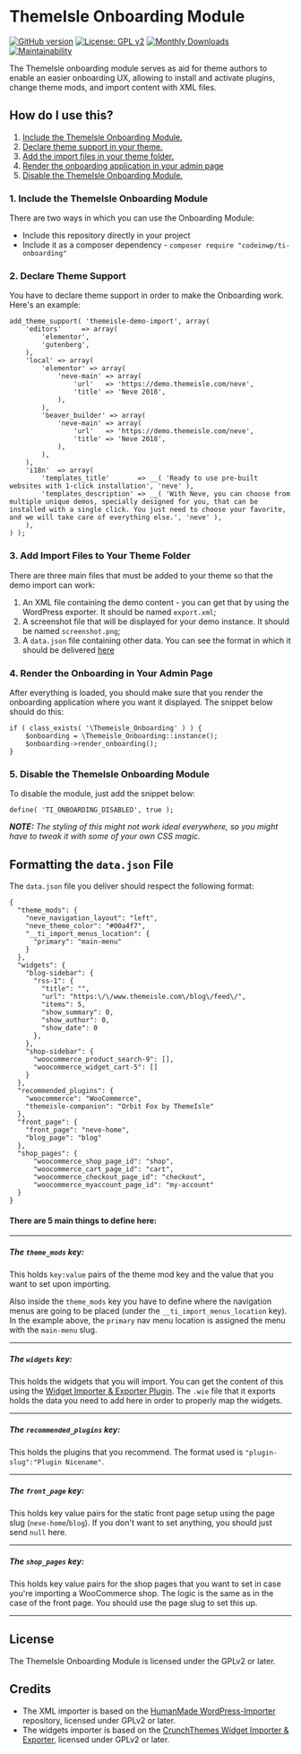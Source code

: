 # ThemeIsle Onboarding Module
[![GitHub version](https://badge.fury.io/gh/Codeinwp%2Fti-onboarding.svg)](https://github.com/codeinwp/ti-onboarding)
[![License: GPL v2](https://img.shields.io/badge/License-GPL%20v2-blue.svg)](https://www.gnu.org/licenses/gpl-2.0) 
[![Monthly Downloads](https://poser.pugx.org/codeinwp/ti-onboarding/d/monthly)](https://packagist.org/packages/codeinwp/ti-onboarding)
[![Maintainability](https://api.codeclimate.com/v1/badges/0293152ac77178ca8718/maintainability)](https://codeclimate.com/github/abaicus/ti-onboarding/maintainability) 

The ThemeIsle onboarding module serves as aid for theme authors to enable an easier onboarding UX, allowing to install and activate plugins, change theme mods, and import content with XML files.

How do I use this?
---
1. [Include the ThemeIsle Onboarding Module.](#1-include-the-themeisle-onboarding-module)
2. [Declare theme support in your theme.](#2-declare-theme-support)
3. [Add the import files in your theme folder.](#3-add-import-files-to-your-theme-folder)
4. [Render the onboarding application in your admin page](#4-render-the-onboarding-in-your-admin-page)
5. [Disable the ThemeIsle Onboarding Module.](#5-disable-the-themeisle-onboarding-module)

### 1. Include the ThemeIsle Onboarding Module
There are two ways in which you can use the Onboarding Module: 
- Include this repository directly in your project
- Include it as a composer dependency - `composer require "codeinwp/ti-onboarding"`

### 2. Declare Theme Support
You have to declare theme support in order to make the Onboarding work. Here's an example:
```
add_theme_support( 'themeisle-demo-import', array(
	'editors'     => array(
		'elementor',
		'gutenberg',
	),
	'local' => array(
		'elementor' => array(
			'neve-main' => array(
				'url'   => 'https://demo.themeisle.com/neve',
				'title' => 'Neve 2018',
			),
		),
		'beaver_builder' => array(
			'neve-main' => array(
				'url'   => 'https://demo.themeisle.com/neve',
				'title' => 'Neve 2018',
			),
		),
	),
	'i18n'  => array(
		'templates_title'       => __( 'Ready to use pre-built websites with 1-click installation', 'neve' ),
		'templates_description' => __( 'With Neve, you can choose from multiple unique demos, specially designed for you, that can be installed with a single click. You just need to choose your favorite, and we will take care of everything else.', 'neve' ),
	),
) );
```

### 3. Add Import Files to Your Theme Folder
There are three main files that must be added to your theme so that the demo import can work:
1. An XML file containing the demo content - you can get that by using the WordPress exporter. It should be named `export.xml`;
2. A screenshot file that will be displayed for your demo instance. It should be named `screenshot.png`;
4. A `data.json` file containing other data. You can see the format in which it should be delivered [here](#-formatting-the-datajson-file)

### 4. Render the Onboarding in Your Admin Page
After everything is loaded, you should make sure that you render the onboarding application where you want it displayed.
The snippet below should do this:
```
if ( class_exists( '\Themeisle_Onboarding' ) ) {
	$onboarding = \Themeisle_Onboarding::instance();
	$onboarding->render_onboarding();
}
```

### 5. Disable the ThemeIsle Onboarding Module
To disable the module, just add the snippet below:
```
define( 'TI_ONBOARDING_DISABLED', true );
```

_**NOTE:** The styling of this might not work ideal everywhere, so you might have to tweak it with some of your own CSS magic._ 

 Formatting the `data.json` File
---
The `data.json` file you deliver should respect the following format:
```
{
  "theme_mods": {
	"neve_navigation_layout": "left",
	"neve_theme_color": "#00a4f7",  
	"__ti_import_menus_location": {
	  "primary": "main-menu"
	}
  }, 
  "widgets": {
	"blog-sidebar": {
	  "rss-1": {
		"title": "",
		"url": "https:\/\/www.themeisle.com\/blog\/feed\/",
		"items": 5,
		"show_summary": 0,
		"show_author": 0,
		"show_date": 0
	  },
	},
	"shop-sidebar": {
	  "woocommerce_product_search-9": [],
	  "woocommerce_widget_cart-5": []
	}
  },
  "recommended_plugins": {
	"woocommerce": "WooCommerce",
	"themeisle-companion": "Orbit Fox by ThemeIsle"
  },
  "front_page": {
	"front_page": "neve-home",
	"blog_page": "blog"
  },
  "shop_pages": {
	  "woocommerce_shop_page_id": "shop",
	  "woocommerce_cart_page_id": "cart",
	  "woocommerce_checkout_page_id": "checkout",
	  "woocommerce_myaccount_page_id": "my-account"
  }
}
```

#### There are 5 main things to define here: 

---
##### The `theme_mods` key:
This holds `key:value` pairs of the theme mod key and the value that you want to set upon importing.

Also inside the `theme_mods` key you have to define where the navigation menus are going to be placed (under the `__ti_import_menus_location` key). In the example above, the `primary` nav menu location is assigned the menu with the `main-menu` slug. 

---
##### The `widgets` key:
This holds the widgets that you will import. You can get the content of this using the [Widget Importer & Exporter Plugin](https://wordpress.org/plugins/widget-importer-exporter/). The `.wie` file that it exports holds the data you need to add here in order to properly map the widgets.

---
##### The `recommended_plugins` key:
This holds the plugins that you recommend. The format used is `"plugin-slug":"Plugin Nicename"`.

---
##### The `front_page` key:
This holds key value pairs for the static front page setup using the page slug (`neve-home`/`blog`). If you don't want to set anything, you should just send `null` here.

---
##### The `shop_pages` key:
This holds key value pairs for the shop pages that you want to set in case you're importing a WooCommerce shop. The logic is the same as in the case of the front page. You should use the page slug to set this up.

---

License
---
The ThemeIsle Onboarding Module is licensed under the GPLv2 or later. 

Credits
---
- The XML importer is based on the [HumanMade WordPress-Importer](https://github.com/humanmade/WordPress-Importer) repository, licensed under GPLv2 or later.
- The widgets importer is based on the [CrunchThemes Widget Importer & Exporter](https://github.com/churchthemes/widget-importer-exporter), licensed under GPLv2 or later.
